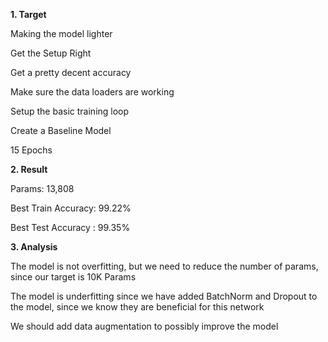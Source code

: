 **1. Target**

Making the model lighter

Get the Setup Right

Get a pretty decent accuracy

Make sure the data loaders are working

Setup the basic training loop

Create a Baseline Model

15 Epochs

**2. Result**

Params: 13,808

Best Train Accuracy: 99.22%

Best Test Accuracy : 99.35%

**3. Analysis**

The model is not overfitting, but we need to reduce the number of params, since our target is 10K Params

The model is underfitting since we have added BatchNorm and Dropout to the model, since we know they are beneficial for this network

We should add data augmentation to possibly improve the model
